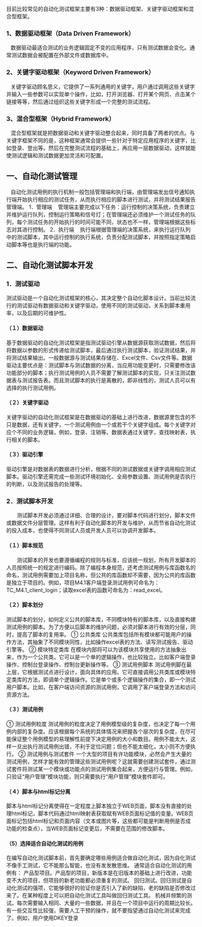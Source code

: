 目前比较常见的自动化测试框架主要有3种：数据驱动框架、关键字驱动框架和混合型框架。
### 1、数据驱动框架（Data Driven Framework）
   数据驱动最适合测试的业务逻辑固定不变的应用程序，只有测试数据会变化。通常测试数据会被配置在外部文件或数据库中。
### 2、关键字驱动框架（Keyword Driven Framework）
   关键字驱动顾名思义，它提供了一系列通用的关键字，用户通过调用这些关键字并输入一些参数可以实现单个操作，比如，打开浏览器、打开某个网页、点击某个链接等等，然后通过组织这些关键字形成一个完整的测试流程。
### 3、混合型框架（Hybrid Framework）
   混合型框架就是把数据驱动和关键字驱动整合起来，同时具备了两者的优点。与关键字框架不同的是，这种框架通常会提供一些针对于特定应用程序的关键字，比如登录、登出等。然后在完整测试流程的基础上，再应用一层数据驱动，这样就能使测试逻辑和测试数据更加灵活和可配置。
## 一、自动化测试管理
   自动化测试用例的执行机制一般包括管理端和执行端，由管理端发出信号通知执行端开始执行相应的测试任务，从而执行相应的脚本进行测试，并将测试结果报告管理端。
1．管理端
   管理端主要完成以下任务：运行控制的决策系统，负责建立并维护运行队列，控制运行策略和信号灯；在管理端还必须维护一个测试任务的队列，每个测试任务的开始执行的时间可能不同，状态也不一样，管理端根据这些标志对其进行控制。
2．执行端
   执行端根据管理端的决策系统，来执行运行队列中的测试脚本，其中运行控制的执行系统，负责分配测试脚本，并按照指定策略启动脚本等也是执行端的功能。
## 二、自动化测试脚本开发
### 1．测试驱动
测试驱动是一个自动化测试框架的核心，其决定整个自动化脚本设计。当前比较流行的测试驱动有数据驱动和关键字驱动，使用不同的测试驱动，关系到脚本重用率，以及后期的可维护性。
#### （１）数据驱动
基于数据驱动的自动化测试框架是指测试驱动引擎从数据源获取测试数据，然后将将数据以参数的形式传递给测试脚本，最后通过执行测试脚本，验证测试结果，并将测试结果输出。一般数据源与测试结果存储在、Excel文件、Csv文件等。数据驱动主要优点是：测试脚本与测试数据的分离，当应用功能变更时，只需要修改该功能部分的脚本；执行测试用例的人员不需要了解测试脚本的实现，只关注测试数据表与测试报告表。而且测试脚本的执行是离散的，即非线性的，测试人员可以有选择的执行测试用例。
#### （２）关键字驱动
关键字驱动的自动化测试框架是在数据驱动的基础上进行改进，数据源里包含的不只是数据，还有关键字，一个测试用例由一个或若干个关键字组成。每个关键字对应个不同的业务逻辑，例如，登录、注销等。数据表通过关键字，查找映射表，执行相关的脚本。
#### （３）驱动引擎
驱动引擎是对数据表的数据进行分析，根据不同的测试数据或关键字调用相应测试脚本。驱动引擎还需完成一些测试环境初始化、全局参数设置、测试用例是否执行的判断，以及测试报告的处理等。
### 2．测试脚本开发
　　测试脚本开发必须通过详细、合理的设计，要对脚本代码进行划分，脚本文件或数据文件分层管理。这样有利于自动化脚本的开发与维护，从而节省自动化测试的投入成本，也使得不同测试人员或开发人员可以协调开发脚本。
#### （１）脚本规范
　　测试脚本的开发也要遵循编程的规则与标准，应该统一规划，所有开发脚本的人员按照统一的规定进行编码。除了编程本身规范，还考虑测试用例与库函数名的命名，测试用例需要加上项目名称，但公共的库函数却不需要，因为公共的库函数是独立于项目的。例如，项目M4.1客户端登录测试用例可命名为：TC_M4.1_client_login；读取excel表的函数可命名为：read_excel。
#### （２）脚本划分
测试脚本的划分，如何定义公共的脚本库，不同模块特有的脚本库，以及直接构建测试用例的脚本。为了方便以后脚本的维护问题，必须对脚本进行有效的分层，同时，提高了脚本的复用率。
① 公共类库
公共类库包括所有模块都可能用户的操作方法，其抽象了不同模块同性，比如操作excel表的方法、读写测试报告、驱动引擎等。
② 模块特定类库
在模块内部将可以为该模块共享使用的方法抽象出来，作为一个公共类。它可以是一个单的逻辑操作，也比较独立。比如客户端登录操作、控制台登录操作、控制台更新操作等。
③ 测试用例脚本
测试用例脚在最上层，它根据测试点进行设计，面向具体的应用。它可直接调用公共类库或模块特定类库的方法，即调单个逻辑操作。它是单个或多个逻辑操作的集合，即一个测试用户脚本。比如，在客户端访问资源的测试用例，它调用了客户端登录方法和访问资源方法。
#### （３）测试用例
① 测试用例粒度
测试用例的粒度决定了用例模型级的复杂度，也决定了每一个用例内部的复杂度。应该根据每个系统的具体情况来把握各个层次的复杂度，在尽可能保证整个用例模型的易理解性前提下决定用例的大小和数目。用例不能太大，这样一旦出执行测试用例出错，不利于定位问题；但也不能太细化，太小则不方便执行。
② 测试用例与测试套件
一个大型的项目有许功能模块，必然会产生大量的测试用例，怎样才能有效的管理这些测试用例呢？这就需要创建测试套件，通过测试套件将测试某一个模块或功能点的测试用例集合起来，方便运行与管理。例如，只验证“用户管理”模块功能，则只需要执行“用户管理”模块套件即可。
#### （４）脚本与html标记分离
脚本与html标记分离使得在一定程度上脚本独立于WEB页面，脚本没有直接的处理html标记，脚本代码通过html映射表获取赋有WEB页面标记值的变量。WEB页面标记包括html标记和页面内容（文本或图片等，这些都可能是判断用例是否成功能的检查点），当WEB页面标记变更后，不需要在范围的修改脚本。
#### （5）选择适合自动化测试的用例
在编写自动化测试脚本前，首先要确定哪些用例适合做自动化测试，因为自化测试不像手工测试，它不能那么智能，也没有发发散思维。
通常适合自动化测试的用例有：
产品型项目。产品型的项目，新版本是在旧版本的基础上进行改进，功能变不大的项目，但项目的新老功能都必须重复的测试。
回归测试。回归测试是自动化测试的强项，它能够很好的验证你是否引入了新的缺陷，老的缺陷是否修改过来了。在某种程度上可以把自动化测试工具叫做回归测试工具。
机械并频繁的测试。每次需要输入相同、大量的一些数据，并且在一个项目中运行的周期比较长。
有一些交互性比较强，需要人工干预的操作，就不要指望通过自动化测试来完成了。例如，用户使用DKEY登录
